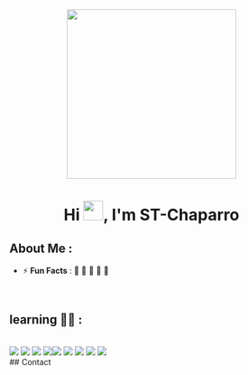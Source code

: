 <div align="center" width="50">
    <img alt="" src="#" width="300"/>
</div>
<h1 align="center">Hi <img src="https://media.giphy.com/media/hvRJCLFzcasrR4ia7z/giphy.gif" width="35">, I'm ST-Chaparro</h1>


## About Me :


- ⚡ **Fun Facts** : 🍕 🏉 🏏 🎥 🚞

<br>



## learning 🧑‍💻 :

<br>
<img src="https://img.icons8.com/color/48/000000/html-5--v1.png"/> <img src="https://img.icons8.com/color/48/000000/css3.png"/> <img src="https://img.icons8.com/color/48/000000/sass.png"/> <img src="https://img.icons8.com/color/48/000000/javascript--v1.png"/><img src="https://img.icons8.com/officel/48/000000/php-logo.png"/>  <img src="https://img.icons8.com/color/48/000000/mysql-logo.png"/> <img src="https://img.icons8.com/color/48/000000/mongodb.png"/> 
<img src="https://img.icons8.com/color/48/000000/firebase.png"/> <img src="https://img.icons8.com/color/48/000000/npm.png"/>
<br>
## Contact
<br>





